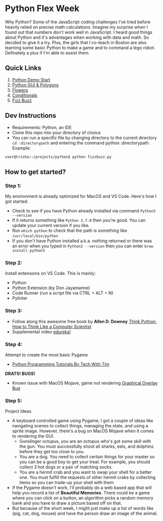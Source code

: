 # Python Flex Week 

Why Python? Some of the JavaScript coding challenges I've tried before heavily relied on precise math calculations. Imagine my surprise when I found out that numbers don't work well in JavaScript. I heard good things about Python and it's advantages when working with data and math. So decided to give it a try. Plus, the girls that I co-teach in Boston are also learning some basic Python to make a game and to command a lego robot. Definately a plus if I'm able to assist them. 

## Quick Links
1. [Python Demo Start](python_demo.py)
2. [Python GUI & Polygons](mypolygon.py)
3. [Flowers](flowers.py)
4. [Conditionals](conditionals.py)
5. [Fizz Buzz](fizzbuzz.py)

## Dev Instructions
- Requirements: Python, an IDE
- Clone this repo into your directory of choice
- You can run a specific file by changing directory to the current directory `cd :directorypath` and entering the command python :directorypath. Example:

```bash
user@trisha:~/projects/python$ python fizzbuzz.py
```

## How to get started?

### Step 1: 
My environment is already optimized for MacOS and VS Code. Here's how I got started: 

- Check to see if you have Python already installed via command `Python3 --version`
- If it returns something like `Python 3.7.0` then you're good. You can update your current version if you like. 
- Run `which python` to check that the path is something like `/usr/local/bin/python`
- If you don't have Python installed a.k.a. nothing returned or there was an error when you typed in `Python3 --version` then you can enter `brew install python3`

### Step 2: 
Install extensions on VS Code. This is mainly:

- Python
- Python Extension (by Don Jayamanne)
- Code Runner (run a script file via CTRL + ALT + N)
- Pylinter 

### Step 3:  
- Follow along this awesome free book by **Allen D. Downey** [Think Python: How to Think Like a Computer Scientist](http://greenteapress.com/thinkpython2/html/index.html)
- Supplemental video [edureka!](https://www.youtube.com/watch?v=NKVOjPHfiSA&t=566s)

### Step 4:  
Attempt to create the most basic Pygame
- [Python Programming Tutorials By Tech With Tim](https://www.youtube.com/watch?v=OFrLs22MDAw&list=PLzMcBGfZo4-mFu00qxl0a67RhjjZj3jXm)

**DRATS! BUGS!**

- Known issue with MacOS Mojave, game not rendering [Graphical Overlay Bug](https://github.com/pygame/pygame/issues/555)

### Step 5: 
Project Ideas

- A keyboard controlled game using Pygame, I got a couple of ideas like navigating scenes to collect things, managing the state, and using a sprite image. However, there's a bug on MacOS Mojave when it comes to rendering the GUI. 
    - Gunslinger octupus, you are an octopus who's got some skill with the gun. You must successfully shoot all sharks, eels, and dolphins before they get too close to you.
    - You are a dog. You need to collect certain things for your master so you can be a good boy to get your treat. For example, you should collect 3 hot dogs or a pair of matching socks. 
    - You are a hermit crab and you want to swap your shell for a better one. You must fulfill the requests of other hermit crabs by collecting items so  you can trade-up your shell with them
- If the Pygame doesn't work, I'll probably do a web based app that will help you record a list of **Beautiful Memories**. There could be a game where you can click on a button, an algorithm picks a random memory bank and you have to draw a picture based off on that.
- But because of the short week, I might just make up a list of words like (pig, cat, dog, mouse) and have the person draw an image of the animal. 
